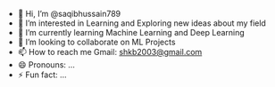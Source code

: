 - 👋 Hi, I’m @saqibhussain789
- 👀 I’m interested in Learning and Exploring new ideas about my field
- 🌱 I’m currently learning Machine Learning and Deep Learning
- 💞️ I’m looking to collaborate on ML Projects
- 📫 How to reach me Gmail: shkb2003@gmail.com
- 😄 Pronouns: ...
- ⚡ Fun fact: ...

<!---
saqibhussain789/saqibhussain789 is a ✨ special ✨ repository because its `README.md` (this file) appears on your GitHub profile.
You can click the Preview link to take a look at your changes.
--->
